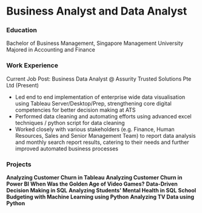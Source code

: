 # Business Analyst and Data Analyst

### Education
Bachelor of Business Management, Singapore Management University
Majored in Accounting and Finance

### Work Experience
Current Job Post: Business Data Analyst @ Assurity Trusted Solutions Pte Ltd (Present)

- Led end to end implementation of enterprise wide data visualisation using Tableau Server/Desktop/Prep, strengthening core digital competencies for better decision making at ATS
- Performed data cleaning and automating efforts using advanced excel techniques / python script for data cleaning
- Worked closely with various stakeholders (e.g. Finance, Human Resources, Sales and Senior Management Team) to report data analysis and monthly search report results, catering to their needs and further improved automated business processes 
 
### Projects
**Analyzing Customer Churn in Tableau**
**Analyzing Customer Churn in Power BI**
**When Was the Golden Age of Video Games?**
**Data-Driven Decision Making in SQL**
**Analyzing Students' Mental Health in SQL**
**School Budgeting with Machine Learning using Python**
**Analyzing TV Data using Python**
